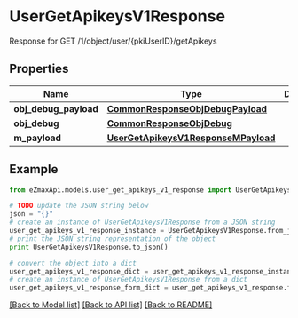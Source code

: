 # UserGetApikeysV1Response

Response for GET /1/object/user/{pkiUserID}/getApikeys

## Properties

Name | Type | Description | Notes
------------ | ------------- | ------------- | -------------
**obj_debug_payload** | [**CommonResponseObjDebugPayload**](CommonResponseObjDebugPayload.md) |  | 
**obj_debug** | [**CommonResponseObjDebug**](CommonResponseObjDebug.md) |  | [optional] 
**m_payload** | [**UserGetApikeysV1ResponseMPayload**](UserGetApikeysV1ResponseMPayload.md) |  | 

## Example

```python
from eZmaxApi.models.user_get_apikeys_v1_response import UserGetApikeysV1Response

# TODO update the JSON string below
json = "{}"
# create an instance of UserGetApikeysV1Response from a JSON string
user_get_apikeys_v1_response_instance = UserGetApikeysV1Response.from_json(json)
# print the JSON string representation of the object
print UserGetApikeysV1Response.to_json()

# convert the object into a dict
user_get_apikeys_v1_response_dict = user_get_apikeys_v1_response_instance.to_dict()
# create an instance of UserGetApikeysV1Response from a dict
user_get_apikeys_v1_response_form_dict = user_get_apikeys_v1_response.from_dict(user_get_apikeys_v1_response_dict)
```
[[Back to Model list]](../README.md#documentation-for-models) [[Back to API list]](../README.md#documentation-for-api-endpoints) [[Back to README]](../README.md)


